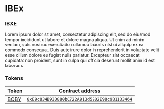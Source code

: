 # IBEx



### IBXE

Lorem ipsum dolor sit amet, consectetur adipiscing elit, sed do eiusmod tempor incididunt ut labore et dolore magna aliqua. Ut enim ad minim veniam, quis nostrud exercitation ullamco laboris nisi ut aliquip ex ea commodo consequat. Duis aute irure dolor in reprehenderit in voluptate velit esse cillum dolore eu fugiat nulla pariatur. Excepteur sint occaecat cupidatat non proident, sunt in culpa qui officia deserunt mollit anim id est laborum.



### Tokens

|Token                      |Contract address           |
|---------------------------|---------------------------|
|[BOBY](./BOBY/)|[`0xE9c834B93D880bC722A913d5202E98c9B1133464`](https://bscscan.com/token/0xe9c834b93d880bc722a913d5202e98c9b1133464#code)|
